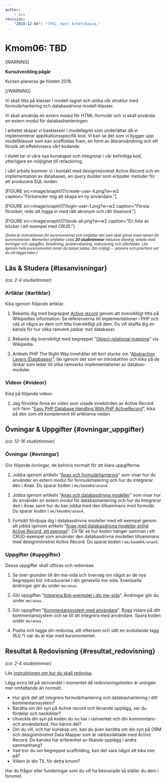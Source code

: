 ```yaml
---
author:
    - mos
revision:
    "2018-12-04": "(PA1, mos) Arbetskopia."
...
```

Kmom06: TBD
==================================

[WARNING]

**Kursutveckling pågår**

Kursen planeras ge hösten 2019.

[/WARNING]

<!--stop-->


Vi skall titta på klasser i modell-lagret och utöka vår struktur med formulärhantering och databasdrivna modell-klasser.

Vi skall använda en extern modul för HTML-formulär och vi skall använda en extern modul för databashanteringen.

I arbetet skapar vi basklasser i modellagret som underlättar då vi implementerar applikationsspecifik kod. Vi kan se det som vi bygger upp modellklasser som kan scaffoldas fram, en form av återanvändning och ett försök att effektivisera vårt kodande.

I slutet tar vi våra nya kunskaper och integrerar i vår befintliga kod, ytterligare en möjlighet till refactoring.

I vårt arbete kommer vi i kontakt med designmönstret Active Record och en implementation av databasen, en _query builder_ som erbjuder metoder för att producera SQL-koden.

<!--more-->

[FIGURE src=image/snapht17/create-user-4.png?w=w2 caption="Förbereder mig att skapa en ny användare."]

[FIGURE src=image/snapht17/login-user-1.png?w=w2 caption="Första försöket, redo att logga in med rätt akronym och rätt lösenord."]

[FIGURE src=image/snapht17/book-all.png?w=w2 caption="En lista av böcker i ett exempel med CRUD."]

<small><i>(Detta är instruktionen för kursmomentet och omfattar det som skall göras inom ramen för kursmomentet. Momentet omfattar cirka **20 studietimmar** inklusive läsning, arbete med övningar och uppgifter, felsökning, problemlösning, redovisning och eftertanke. Läs igenom hela kursmomentet innan du börjar jobba. Om möjligt -- planera och prioritera var du vill lägga tiden.)</i></small>



Läs & Studera  {#lasanvisningar}
---------------------------------

*(ca: 2-4 studietimmar)*



### Artiklar {#artiklar}

Kika igenom följande artiklar.

1. Bekanta dig med begreppet [Active record](https://en.wikipedia.org/wiki/Active_record_pattern) genom att översiktligt titta på Wikipedias information. Se referenserna till implementationer i PHP och välj ut några av dem och titta översiktligt på dem. Du vill skaffa dig en känsla för hur olika ramverk jobbar mot databaser.

1. Bekanta dig översiktligt med begreppet "[Object-relational mapping](https://en.wikipedia.org/wiki/Object-relational_mapping)" via Wikipedia. 

1. Artikeln PHP The Right Way innehåller ett kort stycke om "[Abstraction Layers (Databases)](http://www.phptherightway.com/#databases_abstraction_layers)", läs igenom det som en introduktion och kika på de länkar som leder till olika ramverks implementationer av databas-moduler.

<!--
1. Utifrån artiklarna så väljer du att översiktligt studera någon implementation av PHP ORM eller PHP Active Record. Du har nytta av det inför skrivövningen.
-->



### Videor {#videor}

Kika på följande videor.

1. Jag försökte finna en video som visade innebörden av Active Record och fann "[Easy PHP Database Handling With PHP ActiveRecord](https://www.youtube.com/watch?v=9Oau7fLiq7Y)", kika på den som ett komplement till artiklarna nedan.



Övningar & Uppgifter  {#ovningar_uppgifter}
-------------------------------------------

*(ca: 12-16 studietimmar)*



### Övningar {#ovningar}

Gör följande övningar, de behövs normalt för att klara uppgifterna.

1. Jobba igenom artikeln "[Anax och formulärhantering](kunskap/anax-och-formularhantering)" som visar hur du använder en extern modul för formulärhatering och hur du integrerar den i Anax. Du sparar koden i `me/kmom04/anax4`.

1. Jobba igenom artikeln "[Anax och databasdrivna modeller](kunskap/anax-och-databasdrivna-modeller)" som visar hur du använder en extern modul för databashantering och hur du integrerar den i Anax samt hur du kan jobba med den tillsammans med formulär. Du sparar koden i `me/kmom04/anax4`.

1. Fortsätt fördjupa dig i databasdrivna modeller med ett exempel genom att jobba igenom artikeln "[Anax med databasdrivna modeller enligt Active Record, ett exempel](kunskap/anax-med-databasdrivna-modeller-enligt-active-record-ett-exempel)". Då får se hur koden hänger samman i ett CRUD-exempel som använder den databasdrivna modellen tillsammans med designmönstret Active Record. Du sparar koden i `me/kmom04/anax4`.



### Uppgifter {#uppgifter}

Dessa uppgifter skall utföras och redovisas.

1. Se över grunden till din me-sida och överväg om något av de nya begreppen bör introduceras i din generella me-sida. Eventuella ändringar gör du under `me/anax`.

1. Gör uppgiften "[Integrera Bok-exemplet i din me-sida](uppgift/integrera-bok-exempel-i-din-me-sida)". Ändringar gör du under `me/anax`.

1. Gör uppgiften "[Kommentarssystem med användare](uppgift/kommentarssystem-med-anvandare)". Bygg vidare på ditt kommentarssystem och se till att integrera med användare. Spara koden under `me/anax`.

1. Pusha och tagga din redovisa, allt eftersom och sätt en avslutande tagg (6.0.\*) när du är klar med kursmomentet.

<!--
1. Skriv gruppvis en artikel om ["Active record"](uppgift/skriv-artikel-om-active-record) (eller ORM, bra eller dåligt). Spara artikeln i din me-sida.
-->



Resultat & Redovisning  {#resultat_redovisning}
-----------------------------------------------

*(ca: 2-4 studietimmar)*

Läs [instruktionen om hur du skall redovisa](./../redovisa).

Lägg extra tid på skrivandet i momentet då redovisningstexten är aningen mer omfattande än normalt.

* Hur gick det att integrera formulärhantering och databashantering i ditt kommentarssystem?
* Berätta om din syn på Active record och liknande upplägg, ser du fördelar och nackdelar?
* Utveckla din syn på koden du nu har i ramverket och din kommentars- och användarkod. Hur känns det?
* Om du vill, och har kunskap om, kan du även berätta om din syn på ORM och designmönstret Data Mapper som är närbesläktade med Active Record. Du kanske har erfarenhet av likande upplägg i andra sammanhang?
* Vad tror du om begreppet scaffolding, kan det vara något att kika mer på?
* Vilken är din TIL för detta kmom?

Har du frågor eller funderingar som du vill ha besvarade så ställer du dem i forumet.

